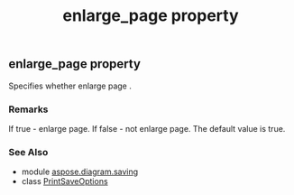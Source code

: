 ﻿---
title: enlarge_page property
second_title: Aspose.Diagram for Python via .NET API References
description: 
type: docs
weight: 70
url: /python-net/aspose.diagram.saving/printsaveoptions/enlarge_page/
is_root: false
---

## enlarge_page property


Specifies whether enlarge page .
### Remarks 


If true - enlarge page.
If false - not enlarge page.
The default value is true.

### See Also
* module [aspose.diagram.saving](../../)
* class [PrintSaveOptions](/diagram/python-net/aspose.diagram.saving/printsaveoptions)
